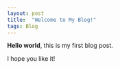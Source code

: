 ```yaml
---
layout: post
title:  "Welcome to My Blog!"
tags: Blog
---
```


**Hello world**, this is my first blog post.

I hope you like it!

